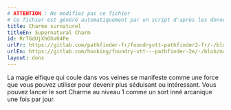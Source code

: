 ```yaml
---
# ATTENTION : Ne modifiez pas ce fichier
# Ce fichier est généré automatiquement par un script d'après les données du module Foundry VTT officiel et de sa traduction
title: Charme surnaturel
titleEn: Supernatural Charm
id: Rr7GdUjXhGhV04Pe
urlFr: https://gitlab.com/pathfinder-fr/foundryvtt-pathfinder2-fr/-/blob/master/data/feats/Rr7GdUjXhGhV04Pe.htm
urlEn: https://gitlab.com/hooking/foundry-vtt---pathfinder-2e/-/blob/master/packs/data/feats.db/supernatural-charm.json
layout: dons
---
```

La magie elfique qui coule dans vos veines se manifeste comme une force que vous pouvez utiliser pour devenir plus séduisant ou intéressant. Vous pouvez lancer le sort Charme au niveau 1 comme un sort inné arcanique une fois par jour.
